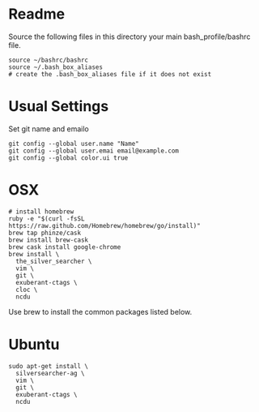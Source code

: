 Readme
========
Source the following files in this directory your main bash_profile/bashrc file.

    source ~/bashrc/bashrc
    source ~/.bash_box_aliases
    # create the .bash_box_aliases file if it does not exist

Usual Settings
==================

Set git name and emailo

    git config --global user.name "Name"
    git config --global user.emai email@example.com
    git config --global color.ui true


OSX
=========

    # install homebrew
    ruby -e "$(curl -fsSL https://raw.github.com/Homebrew/homebrew/go/install)"
    brew tap phinze/cask
    brew install brew-cask
    brew cask install google-chrome
    brew install \
      the_silver_searcher \
      vim \
      git \
      exuberant-ctags \
      cloc \
      ncdu 
      

Use brew to install the common packages listed below.

Ubuntu
===================

    sudo apt-get install \
      silversearcher-ag \
      vim \
      git \
      exuberant-ctags \
      ncdu

